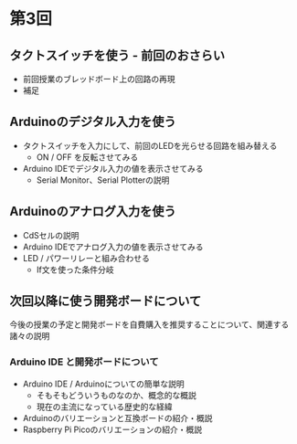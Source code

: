 # 第3回 

## タクトスイッチを使う - 前回のおさらい

- 前回授業のブレッドボード上の回路の再現
- 補足

## Arduinoのデジタル入力を使う

- タクトスイッチを入力にして、前回のLEDを光らせる回路を組み替える
  - ON / OFF を反転させてみる
- Arduino IDEでデジタル入力の値を表示させてみる
  - Serial Monitor、Serial Plotterの説明

## Arduinoのアナログ入力を使う

- CdSセルの説明
- Arduino IDEでアナログ入力の値を表示させてみる
- LED / パワーリレーと組み合わせる
  - If文を使った条件分岐

## 次回以降に使う開発ボードについて

今後の授業の予定と開発ボードを自費購入を推奨することについて、関連する諸々の説明

### Arduino IDE と開発ボードについて

- Arduino IDE / Arduinoについての簡単な説明
  - そもそもどういうものなのか、概念的な概説
  - 現在の主流になっている歴史的な経緯
- Arduinoのバリエーションと互換ボードの紹介・概説
- Raspberry Pi Picoのバリエーションの紹介・概説